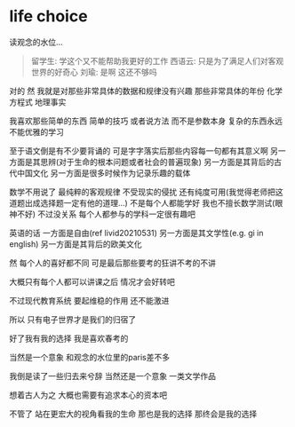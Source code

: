 # life choice

读观念的水位...
> 留学生: 学这个又不能帮助我更好的工作
> 西语云: 只是为了满足人们对客观世界的好奇心
> 刘瑜: 是啊 这还不够吗

对的
然
我就是对那些非常具体的数据和规律没有兴趣
那些非常具体的年份 化学方程式 地理事实

我喜欢那些简单的东西
简单的技巧
或者说方法
而不是参数本身
复杂的东西永远不能优雅的学习

至于语文倒是有不少要背诵的
可是字字落实后那些内容每一句都有其意义啊
另一方面是其思辨(对于生命的根本问题或者社会的普遍现象)
另一方面是其背后的古代中国文化
另一方面是很多时候作为记录乐趣的载体

数学不用说了
最纯粹的客观规律
不受现实的侵扰
还有纯度可用(我觉得老师把这道题出成选择题一定有他的道理...)
不是每个人都能学好
我也不擅长数学测试(眼神不好)
不过没关系
每个人都参与的学科一定很有趣吧

英语的话
一方面是自由(ref livid20210531)
另一方面是其文学性(e.g. gi in english)
另一方面是其背后的欧美文化

然
每个人的喜好都不同
可是最后那些要考的狂讲不考的不讲

大概只有每个人都可以讲课之后
情况才会好转吧

不过现代教育系统
要起维稳的作用
还不能激进

所以
只有电子世界才是我们的归宿了

好了我有我的选择
我是喜欢春考的

当然是一个意象
和观念的水位里的paris差不多

我倒是读了一些归去来兮辞
当然还是一个意象
一类文学作品

想着古人为之
大概也需要有追求本心的资本吧

不管了
站在更宏大的视角看我的生命
那也是我的选择
那终会是我的选择







